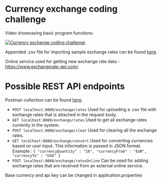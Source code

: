 # Currency exchange coding challenge

Video showcasing basic program functions:

[![Currency exchange coding challenge](https://yt-embed.herokuapp.com/embed?v=A1mc3FU8AMg)](https://youtu.be/A1mc3FU8AMg "Currency exchange coding challenge")


Appended .csv file for importing sample exchange rates can be found [here](https://pastebin.com/raw/064fMTax).

Online service used for getting new exchange rate data - https://www.exchangerate-api.com/.

# Possible REST API endpoints

Postman collection can be found [here](https://pastebin.com/raw/3zcfG2Fx).

* `POST localhost:8080/exchange/rates` Used for uploading a .csv file with exchange rates that is attached in the request body.
* `GET localhost:8080/exchange/rates` Used to get all exchange rates currently in the system.
* `POST localhost:8080/exchange/clear` Used for clearing all the exchange rates.
* `GET localhost:8080/exchange/convert` Used for converting currencies based on user input. This information is passed in JSON format. Example :
`{
"currencyQuantity" : "16",
"currencyFrom" : "EUR",
"currencyTo" : "USD"
}`
* `POST localhost:8080/exchange/ratesOnline` Can be used for adding exchange rates that are received from an external online service.

Base currency and api key can be changed in application.properties
